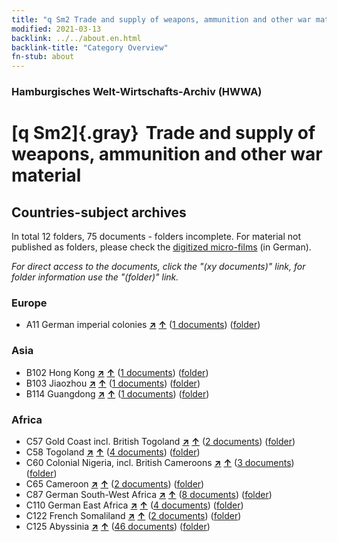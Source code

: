 ```yaml
---
title: "q Sm2 Trade and supply of weapons, ammunition and other war material"
modified: 2021-03-13
backlink: ../../about.en.html
backlink-title: "Category Overview"
fn-stub: about
---
```


### Hamburgisches Welt-Wirtschafts-Archiv (HWWA)

# [q Sm2]{.gray}&#8201; Trade and supply of weapons, ammunition and other war material&#160; 







## Countries-subject archives





In total 12 folders, 75 documents - folders incomplete.
For material not published as folders, please check the [digitized micro-films](/film/h1_sh.de.html) (in German).

_For direct access to the documents, click the "(xy documents)" link, for folder information use the "(folder)" link._



### Europe

- A11 German imperial colonies [**&nearr;**](../../../geo/i/140960/about.en.html "German imperial colonies (all folders)") [**&uarr;**](../../../geo/about.en.html#A11 "Country category system") (<a href="https://pm20.zbw.eu/iiifview/folder/sh/140960,160420" title="about: German imperial colonies : Trade and supply of weapons, ammunition and other war material" target="_blank">1 documents</a>) ([folder](../../../../folder/sh/1409xx/140960/1604xx/160420/about.en.html))

### Asia

- B102 Hong Kong [**&nearr;**](../../../geo/i/141268/about.en.html "Hong Kong (all folders)") [**&uarr;**](../../../geo/about.en.html#B102 "Country category system") (<a href="https://pm20.zbw.eu/iiifview/folder/sh/141268,160420" title="about: Hong Kong : Trade and supply of weapons, ammunition and other war material" target="_blank">1 documents</a>) ([folder](../../../../folder/sh/1412xx/141268/1604xx/160420/about.en.html))
- B103 Jiaozhou [**&nearr;**](../../../geo/i/126163/about.en.html "Jiaozhou (all folders)") [**&uarr;**](../../../geo/about.en.html#B103 "Country category system") (<a href="https://pm20.zbw.eu/iiifview/folder/sh/126163,160420" title="about: Jiaozhou : Trade and supply of weapons, ammunition and other war material" target="_blank">1 documents</a>) ([folder](../../../../folder/sh/1261xx/126163/1604xx/160420/about.en.html))
- B114 Guangdong [**&nearr;**](../../../geo/i/141275/about.en.html "Guangdong (all folders)") [**&uarr;**](../../../geo/about.en.html#B114 "Country category system") (<a href="https://pm20.zbw.eu/iiifview/folder/sh/141275,160420" title="about: Guangdong : Trade and supply of weapons, ammunition and other war material" target="_blank">1 documents</a>) ([folder](../../../../folder/sh/1412xx/141275/1604xx/160420/about.en.html))

### Africa

- C57 Gold Coast incl. British Togoland [**&nearr;**](../../../geo/i/141406/about.en.html "Gold Coast incl. British Togoland (all folders)") [**&uarr;**](../../../geo/about.en.html#C57 "Country category system") (<a href="https://pm20.zbw.eu/iiifview/folder/sh/141406,160420" title="about: Gold Coast incl. British Togoland : Trade and supply of weapons, ammunition and other war material" target="_blank">2 documents</a>) ([folder](../../../../folder/sh/1414xx/141406/1604xx/160420/about.en.html))
- C58 Togoland [**&nearr;**](../../../geo/i/141408/about.en.html "Togoland (all folders)") [**&uarr;**](../../../geo/about.en.html#C58 "Country category system") (<a href="https://pm20.zbw.eu/iiifview/folder/sh/141408,160420" title="about: Togoland : Trade and supply of weapons, ammunition and other war material" target="_blank">4 documents</a>) ([folder](../../../../folder/sh/1414xx/141408/1604xx/160420/about.en.html))
- C60 Colonial Nigeria, incl. British Cameroons [**&nearr;**](../../../geo/i/141409/about.en.html "Colonial Nigeria, incl. British Cameroons (all folders)") [**&uarr;**](../../../geo/about.en.html#C60 "Country category system") (<a href="https://pm20.zbw.eu/iiifview/folder/sh/141409,160420" title="about: Colonial Nigeria, incl. British Cameroons : Trade and supply of weapons, ammunition and other war material" target="_blank">3 documents</a>) ([folder](../../../../folder/sh/1414xx/141409/1604xx/160420/about.en.html))
- C65 Cameroon [**&nearr;**](../../../geo/i/141410/about.en.html "Cameroon (all folders)") [**&uarr;**](../../../geo/about.en.html#C65 "Country category system") (<a href="https://pm20.zbw.eu/iiifview/folder/sh/141410,160420" title="about: Cameroon : Trade and supply of weapons, ammunition and other war material" target="_blank">2 documents</a>) ([folder](../../../../folder/sh/1414xx/141410/1604xx/160420/about.en.html))
- C87 German South-West Africa [**&nearr;**](../../../geo/i/141450/about.en.html "German South-West Africa (all folders)") [**&uarr;**](../../../geo/about.en.html#C87 "Country category system") (<a href="https://pm20.zbw.eu/iiifview/folder/sh/141450,160420" title="about: German South-West Africa : Trade and supply of weapons, ammunition and other war material" target="_blank">8 documents</a>) ([folder](../../../../folder/sh/1414xx/141450/1604xx/160420/about.en.html))
- C110 German East Africa [**&nearr;**](../../../geo/i/141471/about.en.html "German East Africa (all folders)") [**&uarr;**](../../../geo/about.en.html#C110 "Country category system") (<a href="https://pm20.zbw.eu/iiifview/folder/sh/141471,160420" title="about: German East Africa : Trade and supply of weapons, ammunition and other war material" target="_blank">4 documents</a>) ([folder](../../../../folder/sh/1414xx/141471/1604xx/160420/about.en.html))
- C122 French Somaliland [**&nearr;**](../../../geo/i/141479/about.en.html "French Somaliland (all folders)") [**&uarr;**](../../../geo/about.en.html#C122 "Country category system") (<a href="https://pm20.zbw.eu/iiifview/folder/sh/141479,160420" title="about: French Somaliland : Trade and supply of weapons, ammunition and other war material" target="_blank">2 documents</a>) ([folder](../../../../folder/sh/1414xx/141479/1604xx/160420/about.en.html))
- C125 Abyssinia [**&nearr;**](../../../geo/i/141482/about.en.html "Abyssinia (all folders)") [**&uarr;**](../../../geo/about.en.html#C125 "Country category system") (<a href="https://pm20.zbw.eu/iiifview/folder/sh/141482,160420" title="about: Abyssinia : Trade and supply of weapons, ammunition and other war material" target="_blank">46 documents</a>) ([folder](../../../../folder/sh/1414xx/141482/1604xx/160420/about.en.html))









